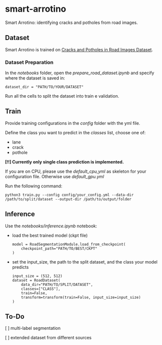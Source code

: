 # **smart-arrotino**
Smart Arrotino: identifying cracks and potholes from road images.

## **Dataset**
Smart Arrotino is trained on [Cracks and Potholes in Road Images Dataset](https://github.com/biankatpas/Cracks-and-Potholes-in-Road-Images-Dataset).


### **Dataset Preparation**
In the *notebooks* folder, open the *prepare_road_dataset.ipynb* and specify where the dataset is saved in:
```
dataset_dir = "PATH/TO/YOUR/DATASET"
```
Run all the cells to split the dataset into train e validation.

## **Train**
Provide training configurations in the *config* folder with the yml file. 

Define the class you want to predict in the *classes* list, choose one of:
* lane
* crack
* pothole

**[!!] Currently only single class prediction is implemented.**

If you are on CPU, please use the *default_cpu,yml* as skeleton for your configuration file. Otherwise use *default_gpu.yml*

Run the following command:
```
python3 train.py --config config/your_config.yml --data-dir /path/to/split/dataset --output-dir /path/to/output/folder
```

## **Inference**

Use the *notebooks/inference.ipynb* notebook:
* load the best trained model (ckpt file)
    ```
    model = RoadSegmentationModule.load_from_checkpoint(
        checkpoint_path="PATH/TO/BEST/CKPT"
    )
    ```
* set the input_size, the path to the split dataset, and the class your model predicts
    ```
    input_size = (512, 512)
    dataset = RoadDataset(
        data_dir="PATH/TO/SPLIT/DATASET",
        classes=["CLASS"],
        train=False,
        transform=transform(train=False, input_size=input_size)
    )
    ```

## **To-Do**
[ ] multi-label segmentation

[ ] extended dataset from different sources 

